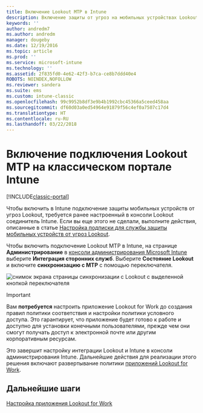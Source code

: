 ```yaml
---
title: Включение Lookout MTP в Intune
description: Включение защиты от угроз на мобильных устройствах Lookout MTP в консоли администрирования Intune
keywords: ''
author: andredm7
ms.author: andredm
manager: dougeby
ms.date: 12/19/2016
ms.topic: article
ms.prod: ''
ms.service: microsoft-intune
ms.technology: ''
ms.assetid: 2f835fd0-4e62-42f3-b7ca-ce8b7ddd40e4
ROBOTS: NOINDEX,NOFOLLOW
ms.reviewer: sandera
ms.suite: ems
ms.custom: intune-classic
ms.openlocfilehash: 99c9952b8df3e9b4b1992cbc45366a5ceed458aa
ms.sourcegitcommit: df60d03a0ed54964e91879f56c4ef0a7507c17d4
ms.translationtype: HT
ms.contentlocale: ru-RU
ms.lasthandoff: 03/22/2018
---
```

# <a name="enable-lookout-mtd-connection-in-the-intune-classic-portal"></a>Включение подключения Lookout MTP на классическом портале Intune

[!INCLUDE[classic-portal](../includes/classic-portal.md)]

Чтобы включить в Intune подключение защиты мобильных устройств от угроз Lookout, требуется ранее настроенный в консоли Lookout соединитель Intune.  Если вы еще этого не сделали, выполните действия, описанные в статье [Настройка подписки для службы защиты мобильных устройств от угроз Lookout](setup-your-lookout-mtd-subscription.md).

Чтобы включить подключение Lookout MTP в Intune, на странице **Администрирование** в [консоли администрирования Microsoft Intune](https://manage.microsoft.com) выберите **Интеграция сторонних служб**. Выберите **Состояние Lookout** и включите **синхронизацию с MTP** с помощью переключателя.

![снимок экрана страницы синхронизации с Lookout с выделенной кнопкой переключателя](../media/mtp/lookout-intune-synchronization.png)

>[!IMPORTANT]
> Вам **потребуется** настроить приложение Lookout for Work до создания правил политики соответствия и настройки политики условного доступа. Это гарантирует, что приложение будет готово к работе и доступно для установки конечными пользователями, прежде чем они смогут получать доступ к электронной почте или другим корпоративным ресурсам.

Это завершит настройку интеграции Lookout и Intune в консоли администрирования Intune.  Дальнейшие действия для реализации этого решения включают развертывание политики [приложений Lookout for Work](/intune-classic/deploy-use/device-threat-protection-policy).


## <a name="next-steps"></a>Дальнейшие шаги
[Настройка приложения Lookout for Work ](/intune-classic/deploy-use/device-threat-protection-apps)
